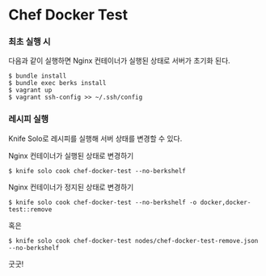 Chef Docker Test
================

### 최초 실행 시

다음과 같이 실행하면 Nginx 컨테이너가 실행된 상태로 서버가 초기화 된다.

```
$ bundle install
$ bundle exec berks install
$ vagrant up
$ vagrant ssh-config >> ~/.ssh/config
```

### 레시피 실행

Knife Solo로 레시피를 실행해 서버 상태를 변경할 수 있다.

Nginx 컨테이너가 실행된 상태로 변경하기

```shell
$ knife solo cook chef-docker-test --no-berkshelf
```

Nginx 컨테이너가 정지된 상태로 변경하기

```shell
$ knife solo cook chef-docker-test --no-berkshelf -o docker,docker-test::remove
```

혹은

```shell
$ knife solo cook chef-docker-test nodes/chef-docker-test-remove.json --no-berkshelf
```

굿굿!
